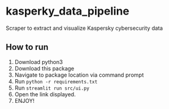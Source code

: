 # kasperky_data_pipeline
Scraper to extract and visualize Kaspersky cybersecurity data

## How to run

1. Download python3
2. Download this package
3. Navigate to package location via command prompt
4. Run `python -r requirements.txt`
5. Run `streamlit run src/ui.py`
6. Open the link displayed.
7. ENJOY!
